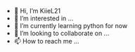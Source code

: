 - 👋 Hi, I’m KiieL21
- 👀 I’m interested in ...
- 🌱 I’m currently learning python for now
- 💞️ I’m looking to collaborate on ...
- 📫 How to reach me ...

<!---
KiieL21/KiieL21 is a ✨ special ✨ repository because its `README.md` (this file) appears on your GitHub profile.
You can click the Preview link to take a look at your changes.
--->
